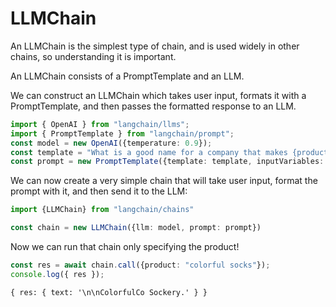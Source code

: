 # LLMChain

An LLMChain is the simplest type of chain, and is used widely in other chains, so understanding it is important.

An LLMChain consists of a PromptTemplate and an LLM.

We can construct an LLMChain which takes user input, formats it with a PromptTemplate, and then passes the formatted response to an LLM.

```typescript
import { OpenAI } from "langchain/llms";
import { PromptTemplate } from "langchain/prompt";
const model = new OpenAI({temperature: 0.9});
const template = "What is a good name for a company that makes {product}?"
const prompt = new PromptTemplate({template: template, inputVariables: ["product"]});
```

We can now create a very simple chain that will take user input, format the prompt with it, and then send it to the LLM:

```typescript
import {LLMChain} from "langchain/chains"

const chain = new LLMChain({llm: model, prompt: prompt})

```

Now we can run that chain only specifying the product!

```typescript
const res = await chain.call({product: "colorful socks"});
console.log({ res });
```

```shell
{ res: { text: '\n\nColorfulCo Sockery.' } }
```
